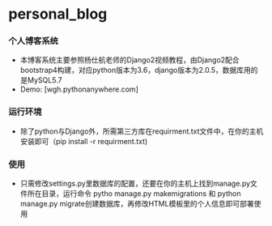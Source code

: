 # personal_blog
### 个人博客系统
- 本博客系统主要参照杨仕航老师的Django2视频教程，由Django2配合bootstrap4构建，对应python版本为3.6，django版本为2.0.5，数据库用的是MySQL5.7
- Demo: [wgh.pythonanywhere.com]
### 运行环境
- 除了python与Django外，所需第三方库在requirment.txt文件中，在你的主机安装即可（pip install -r requirment.txt)
### 使用
- 只需修改settings.py里数据库的配置，还要在你的主机上找到manage.py文件所在目录，运行命令
 pytho manage.py makemigrations 和 python manage.py migrate创建数据库，再修改HTML模板里的个人信息即可部署使用

